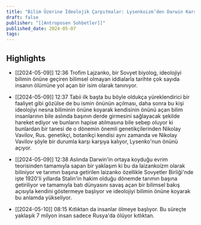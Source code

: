 ```yaml
---
title: "Bilim Üzerine İdeolojik Çarpıtmalar: Lysenkoizm’den Darwin Karşıtlığına"
draft: false
publisher: "[[Antroposen Sohbetler]]"
published_date: 2024-05-07
tags:
---
```



## Highlights
* [[2024-05-09]] 12:36  Trofim Lajzanko, bir Sovyet biyolog, ideolojiyi bilimin önüne geçiren bilimsel olmayan iddialarla tarihte çok sayıda insanın ölümüne yol açan bir isim olarak tanınıyor.

* [[2024-05-09]] 12:37  Tabii ilk başta bu böyle oldukça yüreklendirici bir faaliyet gibi gözülse de bu ismin önünün açılması, daha sonra bu kişi ideolojiyi nesna biliminin önüne koyarak kendisinin önünü açan bilim insanlarının bile aslında başının derde girmesini sağlayacak şekilde hareket ediyor ve bunların hapise atılmasına bile sebep oluyor ki bunlardan bir tanesi de o dönemin önemli genetikçilerinden Nikolay Vavilov, Rus. genetikçi, botanikçi kendisi aynı zamanda ve Nikolay Vavilov şöyle bir durumla karşı karşıya kalıyor, Lysenko'nun önünü açıyor.

* [[2024-05-09]] 12:38  Aslında Darwin'in ortaya koyduğu evrim teorisinden tamamıyla sapan bir yaklaşım ki bu da laizankoizm olarak biliniyor ve tarımın başına getirilen laizanko özellikle Sovyetler Birliği'nde işte 1920'li yıllarda Stalin'in hakim olduğu dönemde tarımın başına getiriliyor ve tamamıyla batı dünyasını savaş açan bir bilimsel bakış açısıyla kendini göstermeye başlıyor ve ideolojiyi bilimin önüne koyarak bu anlamda yükseliyor.

* [[2024-05-10]] 08:15  Kıtlıktan da insanlar ölmeye başlıyor. Bu süreçte yaklaşık 7 milyon insan sadece Rusya'da ölüyor kıtlıktan.

